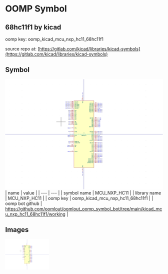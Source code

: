 # OOMP Symbol  
## 68hc11f1  by kicad  
  
oomp key: oomp_kicad_mcu_nxp_hc11_68hc11f1  
  
source repo at: [https://gitlab.com/kicad/libraries/kicad-symbols](https://gitlab.com/kicad/libraries/kicad-symbols)  
## Symbol  
  
[![working.png](working_600.png)](working.png)  
| name | value | 
| --- | --- | 
| symbol name | MCU_NXP_HC11 | 
| library name | MCU_NXP_HC11 | 
| oomp key | oomp_kicad_mcu_nxp_hc11_68hc11f1 | 
| oomp bot github | https://github.com/oomlout/oomlout_oomp_symbol_bot/tree/main/kicad_mcu_nxp_hc11_68hc11f1/working | 
## Images  
  
[![working.png](working_140.png)](working.png)  
